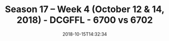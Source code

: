 ---
title: Season 17 – Week 4 (October 12 & 14, 2018) - DCGFFL - 6700 vs 6702
teams_score:
- team: 6700
  score:
- team: 6702
  score: 0
mvp: N. Eckert (P. Blue); T. Loughran (P. Yellow)
game-ball: M. Keifer (P. Blue); K. Green (P. Yellow)
season: 17
week: 4
date: '2018-10-15T14:32:34'
pageid: season-17-week-4-october-12-14-2018-6700-vs-6702
---